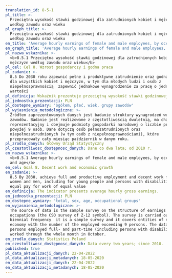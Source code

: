 ```yaml
---
translation_id: 8-5-1
pl_title: >-
  Przeciętna wysokość stawki godzinowej dla zatrudnionych kobiet i mężczyzn
  według zawodu oraz wieku
pl_graph_title: >-
  Przeciętna wysokość stawki godzinowej dla zatrudnionych kobiet i mężczyzn
  według zawodu oraz wieku
en_title: 'Average hourly earnings of female and male employees, by occupation and age'
en_graph_title: 'Average hourly earnings of female and male employees, by occupation and age'
pl_nazwa_wskaznika: >-
  <b>8.5.1 Przeciętna wysokość stawki godzinowej dla zatrudnionych kobiet i
  mężczyzn według zawodu oraz wieku</b>
pl_cel: Cel 8. Wzrost gospodarczy i godna praca
pl_zadanie: >-
  8.5 Do 2030 roku zapewnić pełne i produktywne zatrudnienie oraz godną pracę
  dla wszystkich kobiet i mężczyzn, w tym dla młodych ludzi i osób z
  niepełnosprawnością  zapewnić jednakowe wynagrodzenie za pracę o jednakowej
  wartości
pl_definicja: Wskaźnik prezentuje przeciętną wysokość stawki godzinowej.
pl_jednostka_prezentacji: PLN
pl_dostepne_wymiary: 'ogółem, płeć, wiek, grupy zawodów'
pl_wyjasnienia_metodologiczne: >-
  Źródłem zaprezentowanych danych jest badanie struktury wynagrodzeń według
  zawodów. Badanie jest realizowane z częstotliwością dwuletnią, ma charakter
  reprezentacyjny i obejmuje podmioty gospodarki narodowej o liczbie pracujących
  powyżej 9 osób. Dane dotyczą osób pełnozatrudnionych oraz
  niepełnozatrudnionych (w tym osób z niepełnosprawnościami), które
  przepracowały cały miesiąc październik w danym roku.
pl_zrodlo_danych: Główny Urząd Statystyczny
pl_czestotliwosc_dostępnosc_danych: Dane co dwa lata; od 2010 r.
en_nazwa_wskaznika: >-
  <b>8.5.1 Average hourly earnings of female and male employees, by occupation
  and age</b>
en_cel: Goal 8. Decent work and economic growth
en_zadanie: >-
  8.5 By 2030, achieve full and productive employment and decent work for all
  women and men, including for young people and persons with disabilities, and
  equal pay for work of equal value
en_definicja: The indicator presents average hourly gross earnings.
en_jednostka_prezentacji: PLN
en_dostepne_wymiary: 'total, sex, age, occupational groups'
en_wyjasnienia_metodologiczne: >-
  The source of data is the sample survey on the structure of earnings by
  occupations (the CSO survey of Z-12 symbol). The survey is carried out with
  biennial frequency  it is a sample survey and it covers entities of national
  economy with the number of the employed exceeding 9 persons. The data concern
  persons employed full- and part-time (including persons with disabilities) who
  worked through the whole month in October.
en_zrodlo_danych: Statistics Poland
en_czestotliwosc_dostępnosc_danych: Data every two years; since 2010.
published: true
pl_data_aktualizacji_danych: 22-04-2022
pl_data_aktualizacji_metadanych: 18-05-2020
en_data_aktualizacji_danych: 22-04-2022
en_data_aktualizacji_metadanych: 18-05-2020
---
```


